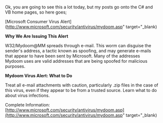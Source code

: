 Ok, you are going to see this a lot today, but my posts go onto the C# and VB home pages, so here goes;

[Microsoft Consumer Virus Alert](http://www.microsoft.com/security/antivirus/mydoom.asp" target="_blank)

**Why We Are Issuing This Alert**

W32/Mydoom@MM spreads through e-mail. This worm can disguise the sender's address, a tactic known as spoofing, and may generate e-mails that appear to have been sent by Microsoft. Many of the addresses Mydoom uses are valid addresses that are being spoofed for malicious purposes.

**Mydoom Virus Alert: What to Do**

Treat all e-mail attachments with caution, particularly .zip files in the case of this virus, even if they appear to be from a trusted source. Learn what to do about virus infections.

Complete Information: [http://www.microsoft.com/security/antivirus/mydoom.asp](http://www.microsoft.com/security/antivirus/mydoom.asp" target="_blank)
